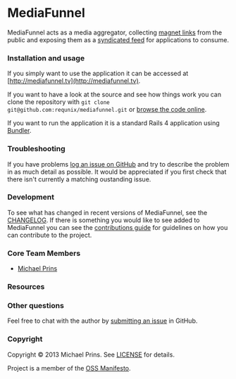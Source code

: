 # MediaFunnel

MediaFunnel acts as a media aggregator, collecting [magnet links](http://en.wikipedia.org/wiki/Magnet_URI_scheme) from the public and exposing them as a [syndicated feed](http://en.wikipedia.org/wiki/Web_syndication) for applications to consume.

### Installation and usage

If you simply want to use the application it can be accessed at [http://mediafunnel.tv](http://mediafunnel.tv).

If you want to have a look at the source and see how things work you can clone the repository with `git clone git@github.com:requnix/mediafunnel.git` or [browse the code online](https://github.com/requnix/mediafunnel).

If you want to run the application it is a standard Rails 4 application using [Bundler](http://gembundler.com).

### Troubleshooting

If you have problems [log an issue on GitHub](https://github.com/requnix/mediafunnel/issues) and try to describe the problem in as much detail as possible. It would be appreciated if you first check that there isn't currently a matching oustanding issue.

### Development

To see what has changed in recent versions of MediaFunnel, see the [CHANGELOG](CHANGELOG.md). If there is something you would like to see added to MediaFunnel you can see the [contributions guide](CONTRIBUTING.md) for guidelines on how you can contribute to the project.

### Core Team Members

* [Michael Prins](https://github.com/requnix)

### Resources

### Other questions

Feel free to chat with the author by [submitting an issue](https://github.com/requnix/mediafunnel/issues) in GitHub.

### Copyright

Copyright © 2013 Michael Prins. See [LICENSE](LICENSE.md) for details.

Project is a member of the [OSS Manifesto](http://ossmanifesto.com/).
